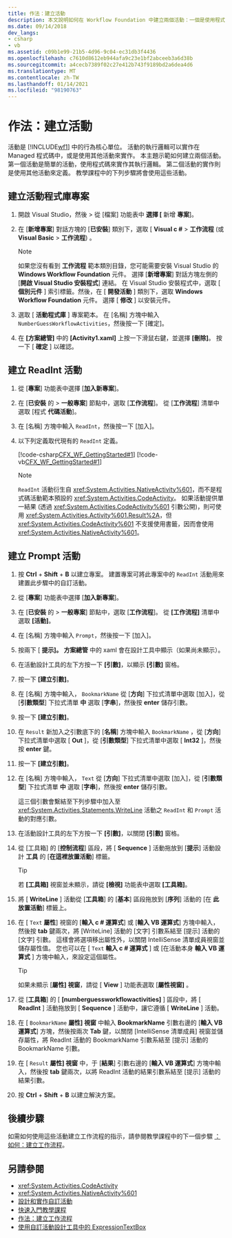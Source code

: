 ```yaml
---
title: 作法：建立活動
description: 本文說明如何在 Workflow Foundation 中建立兩個活動：一個是使用程式碼來執行它的邏輯，另一個則使用其他活動定義。
ms.date: 09/14/2018
dev_langs:
- csharp
- vb
ms.assetid: c09b1e99-21b5-4d96-9c04-ec31db3f4436
ms.openlocfilehash: c7610d8612eb944afa9c23e1bf2abceeb3a6d38b
ms.sourcegitcommit: a4cecb7389f02c27e412b743f9189bd2a6dea4d6
ms.translationtype: MT
ms.contentlocale: zh-TW
ms.lasthandoff: 01/14/2021
ms.locfileid: "98190763"
---
```

# <a name="how-to-create-an-activity"></a>作法：建立活動

活動是 [!INCLUDE[wf1](../../../includes/wf1-md.md)] 中的行為核心單位。 活動的執行邏輯可以實作在 Managed 程式碼中，或是使用其他活動來實作。 本主題示範如何建立兩個活動。 第一個活動是簡單的活動，使用程式碼來實作其執行邏輯。 第二個活動的實作則是使用其他活動來定義。 教學課程中的下列步驟將會使用這些活動。

## <a name="create-the-activity-library-project"></a>建立活動程式庫專案

1. 開啟 Visual Studio，然後  >  從 [檔案] 功能表中 **選擇 [** 新增 **專案**]。

2. 在 [**新增專案**] 對話方塊的 [**已安裝**] 類別下，選取 [ **Visual c #**  >  **工作流程** (或 **Visual Basic**  >  **工作流程**) 。

    > [!NOTE]
    > 如果您沒有看到 **工作流程** 範本類別目錄，您可能需要安裝 Visual Studio 的 **Windows Workflow Foundation** 元件。 選擇 [**新增專案**] 對話方塊左側的 [**開啟 Visual Studio 安裝程式**] 連結。 在 Visual Studio 安裝程式中，選取 [ **個別元件** ] 索引標籤。然後，在 [ **開發活動** ] 類別下，選取 **Windows Workflow Foundation** 元件。 選擇 [ **修改** ] 以安裝元件。

3. 選取 [ **活動程式庫** ] 專案範本。 在 [名稱] 方塊中輸入 `NumberGuessWorkflowActivities`，然後按一下 [確定]。

4. 在 **[方案總管]** 中的 **[Activity1.xaml]** 上按一下滑鼠右鍵，並選擇 **[刪除]**。 按一下 [ **確定** ] 以確認。

## <a name="create-the-readint-activity"></a>建立 ReadInt 活動

1. 從 [**專案**] 功能表中選擇 [**加入新專案**]。

2. 在 [**已安裝** 的  >  **一般專案**] 節點中，選取 [**工作流程**]。 從 [**工作流程**] 清單中選取 [程式 **代碼活動**]。

3. 在 [名稱] 方塊中輸入 `ReadInt`，然後按一下 [加入]。

4. 以下列定義取代現有的 `ReadInt` 定義。

     [!code-csharp[CFX_WF_GettingStarted#1](~/samples/snippets/csharp/VS_Snippets_CFX/cfx_wf_gettingstarted/cs/readint.cs#1)]
     [!code-vb[CFX_WF_GettingStarted#1](~/samples/snippets/visualbasic/VS_Snippets_CFX/cfx_wf_gettingstarted/vb/readint.vb#1)]

    > [!NOTE]
    > `ReadInt` 活動衍生自 <xref:System.Activities.NativeActivity%601>，而不是程式碼活動範本預設的 <xref:System.Activities.CodeActivity>。 如果活動提供單一結果 (透過 <xref:System.Activities.CodeActivity%601> 引數公開)，則可使用 <xref:System.Activities.Activity%601.Result%2A>，但 <xref:System.Activities.CodeActivity%601> 不支援使用書籤，因而會使用 <xref:System.Activities.NativeActivity%601>。

## <a name="create-the-prompt-activity"></a>建立 Prompt 活動

1. 按 **Ctrl** + **Shift** + **B** 以建立專案。 建置專案可將此專案中的 `ReadInt` 活動用來建置此步驟中的自訂活動。

2. 從 [**專案**] 功能表中選擇 [**加入新專案**]。

3. 在 [**已安裝** 的  >  **一般專案**] 節點中，選取 [**工作流程**]。 從 **[工作流程]** 清單中選取 **[活動]**。

4. 在 [名稱] 方塊中輸入 `Prompt`，然後按一下 [加入]。

5. 按兩下 [ **提示]。** **方案總管** 中的 xaml 會在設計工具中顯示（如果尚未顯示）。

6. 在活動設計工具的左下方按一下 **[引數]**，以顯示 **[引數]** 窗格。

7. 按一下 **[建立引數]**。

8. 在 [名稱] 方塊中輸入， `BookmarkName` 從 [**方向**] 下拉式清單中選取 [加入]，從 [**引數類型**] 下拉式清單 **中** 選取 [**字串**]，然後按 **enter** 儲存引數。 

9. 按一下 **[建立引數]**。

10. 在 `Result` 新加入之引數底下的 [**名稱**] 方塊中輸入 `BookmarkName` ，從 [**方向**] 下拉式清單中選取 [ **Out** ]，從 [**引數類型**] 下拉式清單中選取 [ **Int32** ]，然後按 **enter** 鍵。

11. 按一下 **[建立引數]**。

12. 在 [名稱] 方塊中輸入， `Text` 從 [**方向**] 下拉式清單中選取 [加入]，從 [**引數類型**] 下拉式清單 **中** 選取 [**字串**]，然後按 **enter** 儲存引數。 

     這三個引數會繫結至下列步驟中加入至 <xref:System.Activities.Statements.WriteLine> 活動之 `ReadInt` 和 `Prompt` 活動的對應引數。

13. 在活動設計工具的左下方按一下 **[引數]**，以關閉 **[引數]** 窗格。

14. 從 [工具箱] 的 [**控制流程**] 區段，將 [ **Sequence** ] 活動拖放到 [**提示**] 活動設計 **工具** 的 [**在這裡放置活動**] 標籤。

    > [!TIP]
    > 若 **[工具箱]** 視窗並未顯示，請從 **[檢視]** 功能表中選取 **[工具箱]**。

15. 將 [ **WriteLine** ] 活動從 [**工具箱**] 的 [**基本**] 區段拖放到 [**序列**] 活動的 [在 **此放置活動**] 標籤上。

16. 在 [     `Text` **屬性**] 視窗的 [**輸入 c # 運算式**] 或 [**輸入 VB 運算式**] 方塊中輸入，然後按 **tab** 鍵兩次，將 [WriteLine] 活動的 [文字] 引數系結至 [提示] 活動的 [文字] 引數。 這樣會將選項移出屬性外，以關閉 IntelliSense 清單成員視窗並儲存屬性值。 您也可以在 [ `Text` **輸入 c # 運算式** ] 或 [在活動本身 **輸入 VB 運算式** ] 方塊中輸入，來設定這個屬性。

    > [!TIP]
    > 如果未顯示 [**屬性] 視窗**，請從 [ **View** ] 功能表選取 [**屬性視窗]** 。

17. 從 [**工具箱**] 的 [ **[numberguessworkflowactivities]** ] 區段中，將 [ **ReadInt** ] 活動拖放到 [ **Sequence** ] 活動中，讓它遵循 [ **WriteLine** ] 活動。

18. 在 [    `BookmarkName` **屬性] 視窗** 中輸入 **BookmarkName** 引數右邊的 [**輸入 VB 運算式**] 方塊，然後按兩次 **Tab** 鍵，以關閉 [IntelliSense 清單成員] 視窗並儲存屬性，將 ReadInt 活動的 BookmarkName 引數系結至 [提示] 活動的 BookmarkName 引數。

19. 在 [    `Result` **屬性] 視窗** 中，于 [**結果**] 引數右邊的 [**輸入 VB 運算式**] 方塊中輸入，然後按 **tab** 鍵兩次，以將 ReadInt 活動的結果引數系結至 [提示] 活動的結果引數。

20. 按 **Ctrl** + **Shift** + **B** 以建立解決方案。

## <a name="next-steps"></a>後續步驟

如需如何使用這些活動建立工作流程的指示，請參閱教學課程中的下一個步驟 [：如何：建立工作流程](how-to-create-a-workflow.md)。

## <a name="see-also"></a>另請參閱

- <xref:System.Activities.CodeActivity>
- <xref:System.Activities.NativeActivity%601>
- [設計和實作自訂活動](designing-and-implementing-custom-activities.md)
- [快速入門教學課程](getting-started-tutorial.md)
- [作法：建立工作流程](how-to-create-a-workflow.md)
- [使用自訂活動設計工具中的 ExpressionTextBox](./samples/using-the-expressiontextbox-in-a-custom-activity-designer.md)
